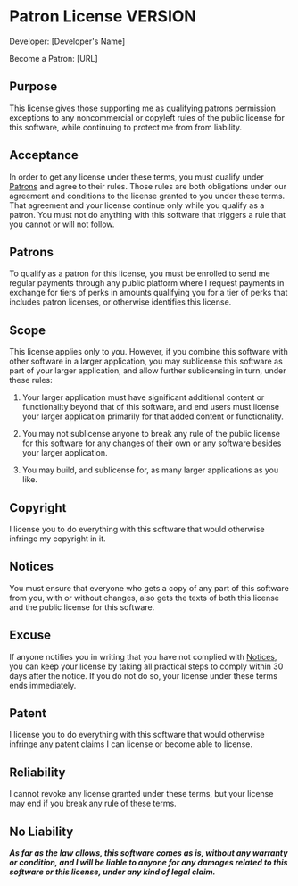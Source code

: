 # Patron License VERSION

Developer: [Developer's Name]

Become a Patron: [URL]

## Purpose

This license gives those supporting me as qualifying patrons permission exceptions to any noncommercial or copyleft rules of the public license for this software, while continuing to protect me from from liability.

## Acceptance

In order to get any license under these terms, you must qualify under [Patrons](#patrons) and agree to their rules.  Those rules are both obligations under our agreement and conditions to the license granted to you under these terms.  That agreement and your license continue only while you qualify as a patron.  You must not do anything with this software that triggers a rule that you cannot or will not follow.

## Patrons

To qualify as a patron for this license, you must be enrolled to send me regular payments through any public platform where I request payments in exchange for tiers of perks in amounts qualifying you for a tier of perks that includes patron licenses, or otherwise identifies this license.

## Scope

This license applies only to you.  However, if you combine this software with other software in a larger application, you may sublicense this software as part of your larger application, and allow further sublicensing in turn, under these rules:

1.  Your larger application must have significant additional content or functionality beyond that of this software, and end users must license your larger application primarily for that added content or functionality.

2.  You may not sublicense anyone to break any rule of the public license for this software for any changes of their own or any software besides your larger application.

3.  You may build, and sublicense for, as many larger applications as you like.

## Copyright

I license you to do everything with this software that would otherwise infringe my copyright in it.

## Notices

You must ensure that everyone who gets a copy of any part of this software from you, with or without changes, also gets the texts of both this license and the public license for this software.

## Excuse

If anyone notifies you in writing that you have not complied with [Notices](#notices), you can keep your license by taking all practical steps to comply within 30 days after the notice.  If you do not do so, your license under these terms ends immediately.

## Patent

I license you to do everything with this software that would otherwise infringe any patent claims I can license or become able to license.

## Reliability

I cannot revoke any license granted under these terms, but your license may end if you break any rule of these terms.

## No Liability

***As far as the law allows, this software comes as is, without any warranty or condition, and I will be liable to anyone for any damages related to this software or this license, under any kind of legal claim.***
